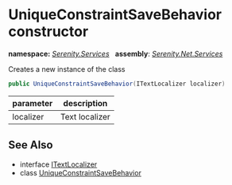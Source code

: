 # UniqueConstraintSaveBehavior constructor
**namespace:** *[Serenity.Services](../../README.md#serenity.services-namespace)*   **assembly**: *[Serenity.Net.Services](../../README.md)*

Creates a new instance of the class

```csharp
public UniqueConstraintSaveBehavior(ITextLocalizer localizer)
```

| parameter | description |
| --- | --- |
| localizer | Text localizer |

## See Also

* interface [ITextLocalizer](../Serenity.Net.Core/../../Serenity/ITextLocalizer.md)
* class [UniqueConstraintSaveBehavior](../UniqueConstraintSaveBehavior.md)